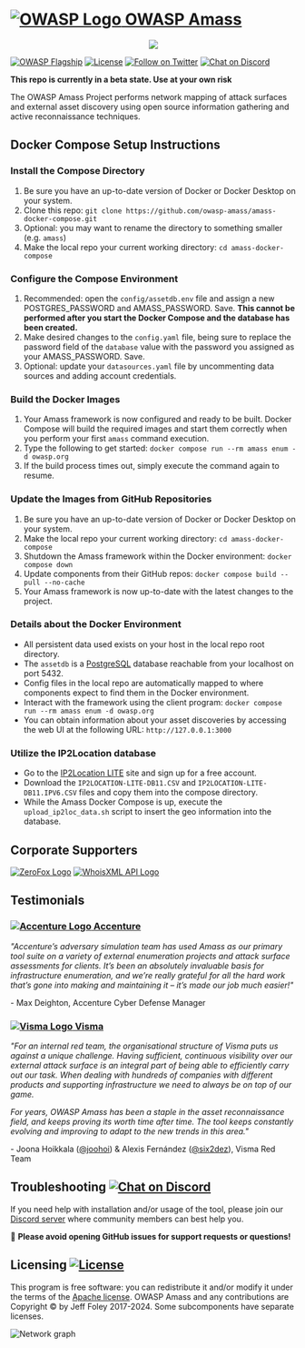 # [![OWASP Logo](https://github.com/owasp-amass/amass/blob/master/images/owasp_logo.png) OWASP Amass](https://owasp.org/www-project-amass/)

<p align="center">
  <img src="https://github.com/owasp-amass/amass/blob/master/images/amass_video.gif">
</p>

[![OWASP Flagship](https://img.shields.io/badge/owasp-flagship%20project-48A646.svg)](https://owasp.org/projects/#sec-flagships)
[![License](https://img.shields.io/badge/license-apache%202-blue)](https://www.apache.org/licenses/LICENSE-2.0)
[![Follow on Twitter](https://img.shields.io/twitter/follow/owaspamass.svg?logo=twitter)](https://twitter.com/owaspamass)
[![Chat on Discord](https://img.shields.io/discord/433729817918308352.svg?logo=discord)](https://discord.gg/t7j6FeShKb)

**This repo is currently in a beta state. Use at your own risk**

The OWASP Amass Project performs network mapping of attack surfaces and external asset discovery using open source information gathering and active reconnaissance techniques.

## Docker Compose Setup Instructions

### Install the Compose Directory

1. Be sure you have an up-to-date version of Docker or Docker Desktop on your system.
2. Clone this repo: `git clone https://github.com/owasp-amass/amass-docker-compose.git`
3. Optional: you may want to rename the directory to something smaller (e.g. `amass`)
4. Make the local repo your current working directory: `cd amass-docker-compose`

### Configure the Compose Environment

1. Recommended: open the `config/assetdb.env` file and assign a new POSTGRES_PASSWORD and AMASS_PASSWORD. Save. **This cannot be performed after you start the Docker Compose and the database has been created.**
2. Make desired changes to the `config.yaml` file, being sure to replace the password field of the `database` value with the password you assigned as your AMASS_PASSWORD. Save.
3. Optional: update your `datasources.yaml` file by uncommenting data sources and adding account credentials.

### Build the Docker Images

1. Your Amass framework is now configured and ready to be built. Docker Compose will build the required images and start them correctly when you perform your first `amass` command execution.
2. Type the following to get started: `docker compose run --rm amass enum -d owasp.org`
3. If the build process times out, simply execute the command again to resume.

### Update the Images from GitHub Repositories

1. Be sure you have an up-to-date version of Docker or Docker Desktop on your system.
2. Make the local repo your current working directory: `cd amass-docker-compose`
3. Shutdown the Amass framework within the Docker environment: `docker compose down`
4. Update components from their GitHub repos: `docker compose build --pull --no-cache`
5. Your Amass framework is now up-to-date with the latest changes to the project.

### Details about the Docker Environment

* All persistent data used exists on your host in the local repo root directory.
* The `assetdb` is a [PostgreSQL](https://github.com/postgres/postgres) database reachable from your localhost on port 5432.
* Config files in the local repo are automatically mapped to where components expect to find them in the Docker environment.
* Interact with the framework using the client program: `docker compose run --rm amass enum -d owasp.org`
* You can obtain information about your asset discoveries by accessing the web UI at the following URL: `http://127.0.0.1:3000`

### Utilize the IP2Location database

* Go to the [IP2Location LITE](https://lite.ip2location.com/) site and sign up for a free account.
* Download the `IP2LOCATION-LITE-DB11.CSV` and `IP2LOCATION-LITE-DB11.IPV6.CSV` files and copy them into the compose directory.
* While the Amass Docker Compose is up, execute the `upload_ip2loc_data.sh` script to insert the geo information into the database.

## Corporate Supporters

[![ZeroFox Logo](https://github.com/owasp-amass/amass/blob/master/images/zerofox_logo.png)](https://www.zerofox.com/) [![WhoisXML API Logo](https://github.com/owasp-amass/amass/blob/master/images/whoisxmlapi_logo.png)](https://www.whoisxmlapi.com/)

## Testimonials

### [![Accenture Logo](https://github.com/owasp-amass/amass/blob/master/images/accenture_logo.png) Accenture](https://www.accenture.com/)

*"Accenture’s adversary simulation team has used Amass as our primary tool suite on a variety of external enumeration projects and attack surface assessments for clients. It’s been an absolutely invaluable basis for infrastructure enumeration, and we’re really grateful for all the hard work that’s gone into making and maintaining it – it’s made our job much easier!"*

\- Max Deighton, Accenture Cyber Defense Manager

### [![Visma Logo](https://github.com/owasp-amass/amass/blob/master/images/visma_logo.png) Visma](https://www.visma.com/)

*"For an internal red team, the organisational structure of Visma puts us against a unique challenge. Having sufficient, continuous visibility over our external attack surface is an integral part of being able to efficiently carry out our task. When dealing with hundreds of companies with different products and supporting infrastructure we need to always be on top of our game.*

*For years, OWASP Amass has been a staple in the asset reconnaissance field, and keeps proving its worth time after time. The tool keeps constantly evolving and improving to adapt to the new trends in this area."*

\- Joona Hoikkala ([@joohoi](https://github.com/joohoi)) & Alexis Fernández ([@six2dez](https://github.com/six2dez)), Visma Red Team

## Troubleshooting [![Chat on Discord](https://img.shields.io/discord/433729817918308352.svg?logo=discord)](https://discord.gg/t7j6FeShKb)

If you need help with installation and/or usage of the tool, please join our [Discord server](https://discord.gg/t7j6FeShKb) where community members can best help you.

:stop_sign:   **Please avoid opening GitHub issues for support requests or questions!**

## Licensing [![License](https://img.shields.io/badge/license-apache%202-blue)](https://www.apache.org/licenses/LICENSE-2.0)

This program is free software: you can redistribute it and/or modify it under the terms of the [Apache license](LICENSE). OWASP Amass and any contributions are Copyright © by Jeff Foley 2017-2024. Some subcomponents have separate licenses.

![Network graph](https://github.com/owasp-amass/amass/blob/master/images/network_06092018.png "Amass Network Mapping")
